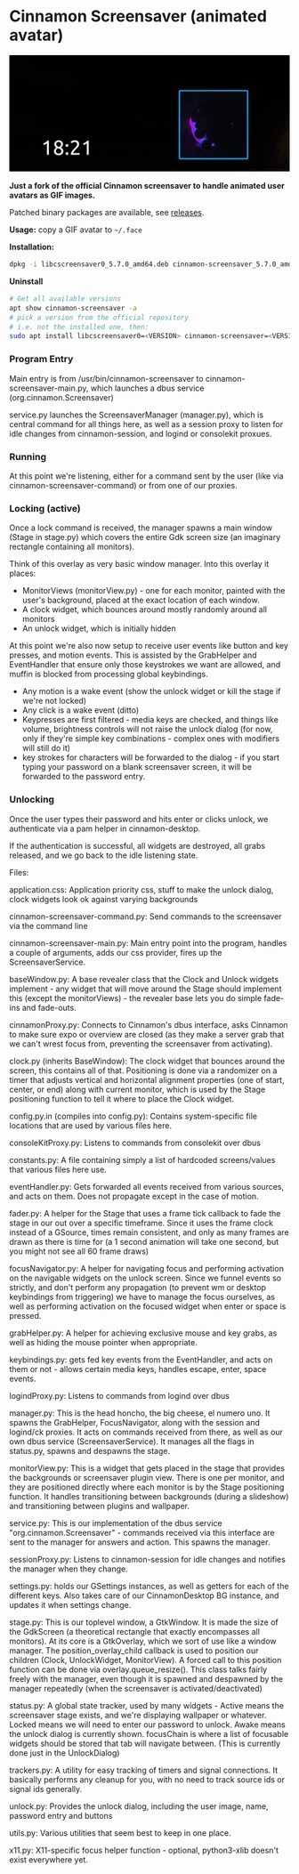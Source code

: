 # Cinnamon Screensaver (animated avatar)

![](preview.gif)

**Just a fork of the official Cinnamon screensaver to handle animated user avatars as GIF images.**

Patched binary packages are available, see [releases](https://github.com/lsdch/cinnamon-screensaver/releases).

**Usage:** copy a GIF avatar to `~/.face`

**Installation:**
```bash
dpkg -i libcscreensaver0_5.7.0_amd64.deb cinnamon-screensaver_5.7.0_amd64.deb
```

**Uninstall**
```bash
# Get all available versions
apt show cinnamon-screensaver -a
# pick a version from the official repository
# i.e. not the installed one, then:
sudo apt install libcscreensaver0=<VERSION> cinnamon-screensaver=<VERSION>
```

### Program Entry

Main entry is from /usr/bin/cinnamon-screensaver to cinnamon-screensaver-main.py, which
launches a dbus service (org.cinnamon.Screensaver)

service.py launches the ScreensaverManager (manager.py), which is central command for all things here, as well as a
session proxy to listen for idle changes from cinnamon-session, and logind or consolekit proxues.

### Running
At this point we're listening, either for a command sent by the user (like via cinnamon-screensaver-command) or from one
of our proxies.

### Locking (active)
Once a lock command is received, the manager spawns a main window (Stage in stage.py) which covers the entire Gdk screen
size (an imaginary rectangle containing all monitors).

Think of this overlay as very basic window manager.  Into this overlay it places:

- MonitorViews (monitorView.py) - one for each monitor, painted with the user's background, placed
  at the exact location of each window.
- A clock widget, which bounces around mostly randomly around all monitors
- An unlock widget, which is initially hidden

At this point we're also now setup to receive user events like button and key presses, and motion events.  This is assisted by the GrabHelper and EventHandler that ensure only those keystrokes we want are allowed, and muffin is blocked from processing global keybindings.

- Any motion is a wake event (show the unlock widget or kill the stage if we're not locked)
- Any click is a wake event (ditto)
- Keypresses are first filtered - media keys are checked, and things like volume, brightness controls
  will not raise the unlock dialog (for now, only if they're simple key combinations - complex ones
  with modifiers will still do it)
- key strokes for characters will be forwarded to the dialog - if you start typing your password on a
  blank screensaver screen, it will be forwarded to the password entry.

### Unlocking
Once the user types their password and hits enter or clicks unlock, we authenticate via a pam helper in cinnamon-desktop.

If the authentication is successful, all widgets are destroyed, all grabs released, and we go back
to the idle listening state.

Files:

application.css:  Application priority css, stuff to make the unlock dialog, clock widgets look ok against
varying backgrounds

cinnamon-screensaver-command.py:  Send commands to the screensaver via the command line

cinnamon-screensaver-main.py: Main entry point into the program, handles a couple of arguments, adds our css provider, fires up the ScreensaverService.

baseWindow.py: A base revealer class that the Clock and Unlock widgets implement - any widget that will move around the Stage should implement this (except the monitorViews) - the revealer base lets you do simple fade-ins and fade-outs.

cinnamonProxy.py: Connects to Cinnamon's dbus interface, asks Cinnamon to make sure expo or overview are closed (as they make a server grab that we can't wrest focus from, preventing the screensaver from activating).

clock.py (inherits BaseWindow): The clock widget that bounces around the screen, this contains all of that.  Positioning is done via a randomizer on a timer that adjusts vertical and horizontal alignment properties (one of
start, center, or end) along with current monitor, which is used by the Stage positioning function to tell it where to place the Clock widget.

config.py.in (compiles into config.py): Contains system-specific file locations that are used by various files here.

consoleKitProxy.py: Listens to commands from consolekit over dbus

constants.py: A file containing simply a list of hardcoded screens/values that various files here use.

eventHandler.py: Gets forwarded all events received from various sources, and acts on them.  Does not propagate except
in the case of motion.

fader.py: A helper for the Stage that uses a frame tick callback to fade the stage in our out over a specific timeframe.  Since it uses the frame clock instead of a GSource, times remain consistent, and only as many frames are drawn as there is time for (a 1 second animation will take one second, but you might not see all 60 frame draws)

focusNavigator.py: A helper for navigating focus and performing activation on the navigable widgets on the unlock screen.  Since we funnel events so strictly, and don't perform any propagation (to prevent wm or desktop keybindings from triggering) we have to manage the focus ourselves, as well as performing activation on the focused widget when enter or space is pressed.

grabHelper.py: A helper for achieving exclusive mouse and key grabs, as well as hiding the mouse pointer when appropriate.

keybindings.py: gets fed key events from the EventHandler, and acts on them or not - allows certain media keys, handles escape, enter, space events.

logindProxy.py: Listens to commands from logind over dbus

manager.py: This is the head honcho, the big cheese, el numero uno.  It spawns the GrabHelper, FocusNavigator, along with the session and logind/ck proxies.  It acts on commands received from there, as well as our own dbus service (ScreensaverService).  It manages all the flags in status.py, spawns and despawns the stage.

monitorView.py: This is a widget that gets placed in the stage that provides the backgrounds or screensaver plugin view.  There is one per monitor, and they are positioned directly where each monitor is by the Stage positioning function.  It handles transitioning between backgrounds (during a slideshow) and transitioning between plugins and wallpaper.

service.py: This is our implementation of the dbus service "org.cinnamon.Screensaver" - commands received via this interface are sent to the manager for answers and action.  This spawns the manager.

sessionProxy.py: Listens to cinnamon-session for idle changes and notifies the manager when they change.

settings.py: holds our GSettings instances, as well as getters for each of the different keys.  Also takes care of our CinnamonDesktop BG instance, and updates it when settings change.

stage.py: This is our toplevel window, a GtkWindow.  It is made the size of the GdkScreen (a theoretical rectangle that exactly encompasses all monitors).  At its core is a GtkOverlay, which we sort of use like a window manager.  The position_overlay_child callback is used to position our children (Clock, UnlockWidget, MonitorView).  A forced call to this position function can be done via overlay.queue_resize().  This class talks fairly freely with the manager, even though it is spawned and despawned by the manager repeatedly (when the screensaver is activated/deactivated)

status.py: A global state tracker, used by many widgets - Active means the screensaver stage exists, and we're displaying wallpaper or whatever.  Locked means we will need to enter our password to unlock.  Awake means the unlock dialog is currently shown.  focusChain is where a list of focusable widgets should be stored that tab will navigate between. (This is currently done just in the UnlockDialog)

trackers.py: A utility for easy tracking of timers and signal connections.  It basically performs any cleanup for you, with no need to track source ids or signal ids generally.

unlock.py: Provides the unlock dialog, including the user image, name, password entry and buttons

utils.py: Various utilities that seem best to keep in one place.

x11.py: X11-specific focus helper function - optional, python3-xlib doesn't exist everywhere yet.

